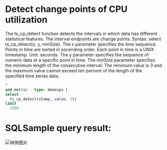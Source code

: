 # Detect change points of CPU utilization

The ts_cp_detect function
detects the intervals in which data has different statistical features. The interval endpoints are change points. Syntax: 
select ts_cp_detect(x, y, minSize). 
The x parameter specifies the time sequence. Points in time are sorted in ascending order. Each point in time is a UNIX timestamp. Unit: seconds. 
The y parameter specifies the sequence of numeric data at a specific point in time. 
The minSize parameter specifies the minimum length of the consecutive interval. The minimum value is 3 and the maximum value cannot exceed ten percent of the length of the specified time series data.

```SQL
*
and metric - type: democpu |
select
  ts_cp_detect(stamp, value, 10)
limit
  1000
```

# SQLSample query result:

![样例图片](http://slsconsole.oss-cn-hangzhou.aliyuncs.com/sql_sample/7CPU%E5%8F%98%E7%82%B9%E6%A3%80%E6%B5%8B.jpg)
